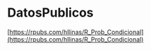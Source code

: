 # DatosPublicos

[https://rpubs.com/hllinas/R_Prob_Condicional](https://rpubs.com/hllinas/R_Prob_Condicional)
